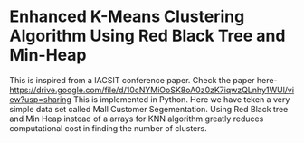 # Enhanced K-Means Clustering Algorithm Using Red Black Tree and Min-Heap
This is inspired from a IACSIT conference paper. Check the paper here-https://drive.google.com/file/d/10cNYMiOoSK8oA0z0zK7iqwzQLnhy1WUl/view?usp=sharing
This is implemented in Python.
Here we have teken a very simple data set called Mall Customer Segementation.
Using Red Black tree and Min Heap instead of a arrays for KNN algorithm greatly reduces computational cost in finding the number of clusters.




